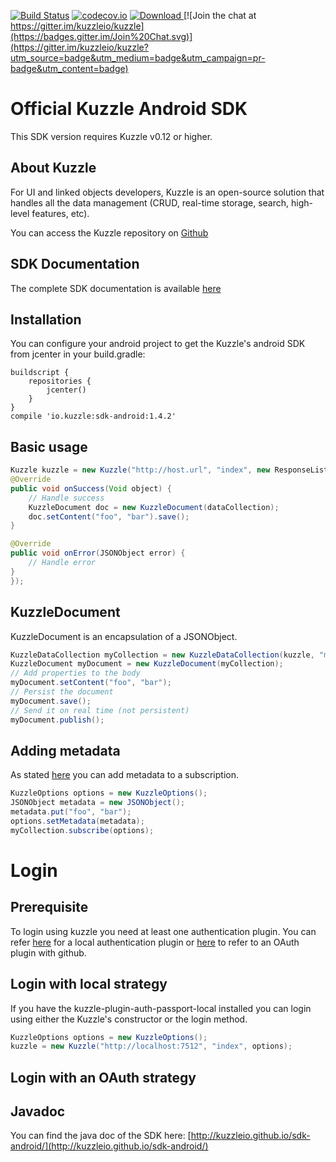 [![Build Status](https://api.travis-ci.org/kuzzleio/sdk-android.svg?branch=master)](https://travis-ci.org/kuzzleio/sdk-android) [![codecov.io](http://codecov.io/github/kuzzleio/sdk-android/coverage.svg?branch=master)](http://codecov.io/github/kuzzleio/sdk-android?branch=master)
[ ![Download](https://api.bintray.com/packages/kblondel/maven/kuzzle-sdk-android/images/download.svg) ](https://bintray.com/kblondel/maven/kuzzle-sdk-android/_latestVersion)
[![Join the chat at https://gitter.im/kuzzleio/kuzzle](https://badges.gitter.im/Join%20Chat.svg)](https://gitter.im/kuzzleio/kuzzle?utm_source=badge&utm_medium=badge&utm_campaign=pr-badge&utm_content=badge)

Official Kuzzle Android SDK 
======

This SDK version requires Kuzzle v0.12 or higher.

## About Kuzzle

For UI and linked objects developers, Kuzzle is an open-source solution that handles all the data management (CRUD, real-time storage, search, high-level features, etc).

You can access the Kuzzle repository on [Github](https://github.com/kuzzleio/kuzzle)


## SDK Documentation

The complete SDK documentation is available [here](http://kuzzleio.github.io/sdk-documentation)

## Installation

You can configure your android project to get the Kuzzle's android SDK from jcenter in your build.gradle:

    buildscript {
        repositories {
            jcenter()
        }
    }
    compile 'io.kuzzle:sdk-android:1.4.2'

## Basic usage

```java
Kuzzle kuzzle = new Kuzzle("http://host.url", "index", new ResponseListener<Void>() {
@Override
public void onSuccess(Void object) {
    // Handle success
    KuzzleDocument doc = new KuzzleDocument(dataCollection);
    doc.setContent("foo", "bar").save();
}

@Override
public void onError(JSONObject error) {
    // Handle error
}
});
```

## KuzzleDocument

KuzzleDocument is an encapsulation of a JSONObject.

```java
KuzzleDataCollection myCollection = new KuzzleDataCollection(kuzzle, "myNewCollection");
KuzzleDocument myDocument = new KuzzleDocument(myCollection);
// Add properties to the body
myDocument.setContent("foo", "bar");
// Persist the document
myDocument.save();
// Send it on real time (not persistent)
myDocument.publish();
```

## Adding metadata

As stated [here](http://kuzzleio.github.io/kuzzle-api-documentation/#sending-metadata) you can add metadata to a subscription.

```java
KuzzleOptions options = new KuzzleOptions();
JSONObject metadata = new JSONObject();
metadata.put("foo", "bar");
options.setMetadata(metadata);
myCollection.subscribe(options);
```

# Login

## Prerequisite

To login using kuzzle you need at least one authentication plugin. You can refer [here](https://github.com/kuzzleio/kuzzle-plugin-auth-passport-local) for a local authentication plugin
or [here](https://github.com/kuzzleio/kuzzle-plugin-auth-github) to refer to an OAuth plugin with github.

## Login with local strategy

If you have the kuzzle-plugin-auth-passport-local installed you can login using either the Kuzzle's constructor or the login method.

```java
KuzzleOptions options = new KuzzleOptions();
kuzzle = new Kuzzle("http://localhost:7512", "index", options);
```

## Login with an OAuth strategy

## Javadoc

You can find the java doc of the SDK here: [http://kuzzleio.github.io/sdk-android/](http://kuzzleio.github.io/sdk-android/)
